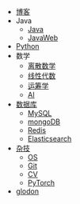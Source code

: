 -   <a href="https://www.chua-n.com">博客</a>
-   Java
    -   [Java](/Java/)
    -   [JavaWeb](/JavaWeb/)
-   [Python](/Python/)
-   数学
    -   [离散数学](/数学/离散数学/)
    -   [线性代数](/数学/线性代数/)
    -   [运筹学](/数学/运筹学/)
    -   [AI](/数学/AI/)
-   [数据库](/数据库/)
    -   [MySQL](/数据库/MySQL/)
    -   [mongoDB](/数据库/mongoDB/)
    -   [Redis](/数据库/Redis/)
    -   [Elasticsearch](/数据库/Elasticsearch/)
-   [杂技](/杂技/)
    -   [OS](/杂技/OS/)
    -   [Git](/杂技/Git/)
    -   [CV](/杂技/CV/)
    -   [PyTorch](/杂技/PyTorch/)
-   [glodon](/glodon/)


